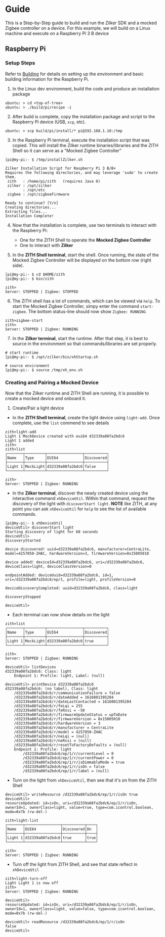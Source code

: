 # Guide

This is a Step-by-Step guide to build and run the Zilker SDK and a mocked Zigbee controller on a device.
For this example, we will build on a Linux machine and execute on a Raspberry Pi 3 B device

## Raspberry Pi

### Setup Steps

Refer to [Building](BUILDING.md) for details on setting up the environment and basic building
information for the Raspberry Pi.

1. In the Linux dev environment, build the code and produce an installation package

~~~
ubuntu: > cd <top-of-tree>
ubuntu: > ./build/pi/recipe -i
~~~

2. After build is complete, copy the installation package and script to the 
   Raspberry Pi device (USB, `scp`, etc).

~~~
ubuntu: > scp build/pi/install/* pi@192.168.1.10:/tmp 
~~~

3. In the Raspberry Pi terminal, execute the installation script that was copied.  This will
   install the Zilker runtime binaries/libraries and the ZITH Shell so it can serve as
   a "Mocked Zigbee Controller"

~~~
[pi@my-pi:- $ /tmp/installZilker.sh 

Zilker Installation Script for Raspberry Pi 3 B/B+
Requires the following directories, and may leverage 'sudo' to create them.
 zith   : /home/pi/zith   (requires Java 8)
 zilker : /opt/zilker
        : /opt/etc
 zigbee : /opt/zigbeeFirmware

Ready to continue? [Y/n]
Creating directories...
Extracting files...
Installation Complete!
~~~

4. Now that the installation is complete, use two terminals to interact with the Raspberry Pi:
   - One for the ZITH Shell to operate the **Mocked Zigbee Controller**
   - One to interact with **Zilker**

5. In the **ZITH Shell terminal**, start the shell.  Once running, the state of the 
   Mocked Zigbee Controller will be displayed on the bottom row (right side).
   
~~~
[pi@my-pi:- $ cd $HOME/zith
[pi@my-pi:- $ bin/zith 

zith>
Server: STOPPED | Zigbee: STOPPED
~~~

6. The ZITH shell has a lot of commands, which can be viewed via `help`.  To start the
   Mocked Zigbee Controller, simpy enter the command `start-zigbee`.
   The bottom status-line should now show `Zigbee: RUNNING`  

~~~
zith>zigbee-start
zith>
Server: STOPPED | Zigbee: RUNNING   
~~~

7. In the **Zilker terminal**, start the runtime.  After that step, it is best to source in the
   environment so that commands/libraries are set properly.
   
~~~
# start runtime
[pi@my-pi:- $ /opt/zilker/bin/xhStartup.sh

# source environment
[pi@my-pi:- $ source /tmp/xh_env.sh
~~~

### Creating and Pairing a Mocked Device 

Now that the Zilker runtime and ZITH Shell are running, it is possible to create a mocked 
device and onboard it. 

1. Create/Pair a light device

* In the **ZITH Shell terminal**, create the light device using `light-add`.  Once complete, use
the `list` commend to see details

~~~  
zith>light-add
Light 1 MockDevice created with eui64 d32339a08fa2bdc6
Light 1 added
zith>
zith>list
┌───────┬─────────┬────────────────┬──────────┐
│Name   │Type     │EUI64           │Discovered│
├───────┼─────────┼────────────────┼──────────┤
│Light 1│MockLight│d32339a08fa2bdc6│false     │
└───────┴─────────┴────────────────┴──────────┘

zith>
Server: STOPPED | Zigbee: RUNNING      
~~~   

* In the **Zilker terminal**, discover the newly created device using the interactive command `xhDeviceUtil`.
Within that command, request the discovery of the light with `discoverStart light`.
  **NOTE** like ZITH, at any point you can ask `xhDeviceUtil` for `help` to see the list of available commands.

~~~
[pi@my-pi:- $ xhDeviceUtil
deviceUtil> discoverStart light
Starting discovery of light for 60 seconds
deviceUtil> 
discoveryStarted

device discovered! uuid=d32339a08fa2bdc6, manufacturer=CentraLite, model=4257050-ZHAC, hardwareVersion=3, firmwareVersion=0x15005010

device added! deviceId=d32339a08fa2bdc6, uri=/d32339a08fa2bdc6, deviceClass=light, deviceClassVersion=0

endpointAdded: deviceUuid=d32339a08fa2bdc6, id=1, uri=/d32339a08fa2bdc6/ep/1, profile=light, profileVersion=0

deviceDiscoveryCompleted: uuid=d32339a08fa2bdc6, class=light

discoveryStopped

deviceUtil> 
~~~

* Each terminal can now show details on the light

~~~
zith>list
┌───────┬─────────┬────────────────┬──────────┐
│Name   │Type     │EUI64           │Discovered│
├───────┼─────────┼────────────────┼──────────┤
│Light 1│MockLight│d32339a08fa2bdc6│true      │
└───────┴─────────┴────────────────┴──────────┘

zith>
Server: STOPPED | Zigbee: RUNNING  
~~~

~~~~
deviceUtil> listDevices
d32339a08fa2bdc6: Class: light
	Endpoint 1: Profile: light, Label: (null)
	
deviceUtil> printDevice d32339a08fa2bdc6
d32339a08fa2bdc6: (no label), Class: light
	/d32339a08fa2bdc6/r/communicationFailure = false
	/d32339a08fa2bdc6/r/dateAdded = 1616001395204
	/d32339a08fa2bdc6/r/dateLastContacted = 1616001395204
	/d32339a08fa2bdc6/r/feLqi = 255
	/d32339a08fa2bdc6/r/feRssi = -50
	/d32339a08fa2bdc6/r/firmwareUpdateStatus = upToDate
	/d32339a08fa2bdc6/r/firmwareVersion = 0x15005010
	/d32339a08fa2bdc6/r/hardwareVersion = 3
	/d32339a08fa2bdc6/r/manufacturer = CentraLite
	/d32339a08fa2bdc6/r/model = 4257050-ZHAC
	/d32339a08fa2bdc6/r/neLqi = (null)
	/d32339a08fa2bdc6/r/neRssi = (null)
	/d32339a08fa2bdc6/r/resetToFactoryDefaults = (null)
	Endpoint 1: Profile: light
		/d32339a08fa2bdc6/ep/1/r/currentLevel = 0
		/d32339a08fa2bdc6/ep/1/r/currentPower = 0
		/d32339a08fa2bdc6/ep/1/r/isDimmableMode = true
		/d32339a08fa2bdc6/ep/1/r/isOn = false
		/d32339a08fa2bdc6/ep/1/r/label = (null)
~~~~

* Turn on the light from `xhDeviceUtil`, then see that it's on from the ZITH Shell

~~~
deviceUtil> writeResource /d32339a08fa2bdc6/ep/1/r/isOn true
deviceUtil> 
resourceUpdated: id=isOn, uri=/d32339a08fa2bdc6/ep/1/r/isOn, ownerId=1, ownerClass=light, value=true, type=com.icontrol.boolean, mode=0x7b (rw-del-)
~~~

~~~
zith>light-list 
┌───────┬────────────────┬──────────┬────┐
│Name   │EUI64           │Discovered│On  │
├───────┼────────────────┼──────────┼────┤
│Light 1│d32339a08fa2bdc6│true      │true│
└───────┴────────────────┴──────────┴────┘

zith>
Server: STOPPED | Zigbee: RUNNING     
~~~

* Turn off the light from ZITH Shell, and see that state reflect in `xhDeviceUtil`

~~~
zith>light-turn-off
Light Light 1 is now off
zith>
Server: STOPPED | Zigbee: RUNNING  
~~~

~~~
deviceUtil> 
resourceUpdated: id=isOn, uri=/d32339a08fa2bdc6/ep/1/r/isOn, ownerId=1, ownerClass=light, value=false, type=com.icontrol.boolean, mode=0x7b (rw-del-)

deviceUtil> readResource /d32339a08fa2bdc6/ep/1/r/isOn
false
deviceUtil> 
~~~

